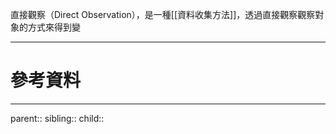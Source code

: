 直接觀察（Direct Observation），是一種[[資料收集方法]]，透過直接觀察觀察對象的方式來得到變

- - -
# 參考資料

- - -
parent::
sibling::
child::